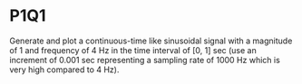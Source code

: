 # P1Q1

Generate and plot a continuous-time like sinusoidal signal with a magnitude of 1 and frequency of 4 Hz in the time interval of [0, 1] sec (use an increment of 0.001 sec representing a sampling rate of
1000 Hz which is very high compared to 4 Hz).

